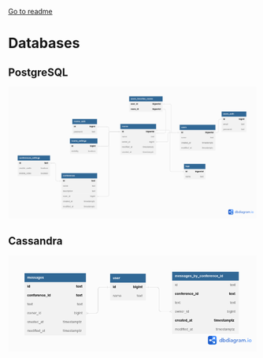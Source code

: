 [Go to readme](../README.md)

# Databases

## PostgreSQL

![PostgreSQL schema](assets/alpha-1.0.2/db/postgresql.png)

## Cassandra
![Cassandra schema](assets/alpha-1.0.2/db/cassandra.png)
